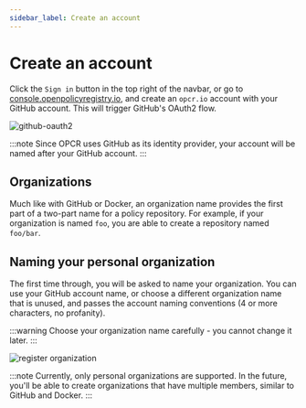 ```yaml
---
sidebar_label: Create an account
---
```


# Create an account

Click the `Sign in` button in the top right of the navbar, or go to [console.openpolicyregistry.io](https://console.openpolicyregistry.io), and create an `opcr.io` account with your GitHub account. This will trigger 
GitHub's OAuth2 flow.

![github-oauth2](/img/github-oauth.png)

:::note
Since OPCR uses GitHub as its identity provider, your account will be named after your GitHub account.
:::

## Organizations

Much like with GitHub or Docker, an organization name provides the first part of a two-part name 
for a policy repository. For example, if your organization is named `foo`, you are able to create 
a repository named `foo/bar`. 

## Naming your personal organization

The first time through, you will be asked to name your organization. You can use your GitHub account name, or choose a different organization name that is unused, and passes the account naming conventions (4 or more characters, no profanity).

:::warning
Choose your organization name carefully - you cannot change it later.
:::

![register organization](/img/register-org.png)

:::note
Currently, only personal organizations are supported. In the future, you'll be able to create 
organizations that have multiple members, similar to GitHub and Docker.
:::
